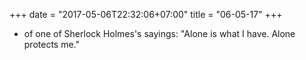 +++
date = "2017-05-06T22:32:06+07:00"
title = "06-05-17"
+++

* of one of Sherlock Holmes's sayings: "Alone is what I have. Alone protects me."

